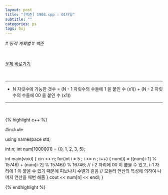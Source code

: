 ```yaml
---
layout: post
title: "[백준] 1904.cpp : 01타일"
subtitle: ""
categories: ps
tags: boj
---
```


*# 동적 계획법 # 백준*

<br>

[문제 바로가기](https://www.acmicpc.net/problem/1904)

<br>

---

- N 자릿수에 가능한 갯수 = (N - 1 자릿수의 수들에 1 을 붙인 수 (x1)) + (N - 2 자릿수의 수들에 00 을 붙인 수 (x1))

---
<br>

{% highlight c++ %}

#include <iostream>

using namespace std;

int n;
int num[1000001] = {0, 1, 2, 3, 5};

int main(void)
{
    cin >> n;
    for(int i = 5 ; i <= n ; i++)
    {
        num[i] = ((num[i-1] % 15746) + (num[i-2] % 15746)) % 16746;
        // i-2 자리에 00 이 붙을 수 있고, i-1 자리에 1 이 붙을 수 있기 때문에 피보나치 수열과 같음
        // 모듈러 연산의 특성에 의하여 나머지 연산을 매번 해줌
    }
    cout << num[n] << endl;
}

{% endhighlight %}

